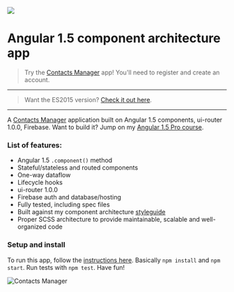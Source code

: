<a href="https://ultimateangular.com" target="_blank"><img src="https://toddmotto.com/img/ua.png"></a>

# Angular 1.5 component architecture app

> Try the [Contacts Manager](https://contacts-manager-e486f.firebaseapp.com) app! You'll need to register and create an account.

---

> Want the ES2015 version? [Check it out here](https://github.com/toddmotto/angular-1-5-components-app/tree/ES2015).

---

A [Contacts Manager](https://contacts-manager-e486f.firebaseapp.com) application built on Angular 1.5 components, ui-router 1.0.0, Firebase. Want to build it? Jump on my [Angular 1.5 Pro course](https://ultimateangular.com).

### List of features:

- Angular 1.5 `.component()` method
- Stateful/stateless and routed components
- One-way dataflow
- Lifecycle hooks
- ui-router 1.0.0
- Firebase auth and database/hosting
- Fully tested, including spec files
- Built against my component architecture [styleguide](https://github.com/toddmotto/angular-styleguide)
- Proper SCSS architecture to provide maintainable, scalable and well-organized code

### Setup and install

To run this app, follow the [instructions here](https://github.com/toddmotto/ultimate-angular-master-seed). Basically `npm install` and `npm start`. Run tests with `npm test`. Have fun!

![Contacts Manager](https://cloud.githubusercontent.com/assets/1655968/17981372/5907ffb0-6afb-11e6-9bb4-7e223b56e0d4.gif)
